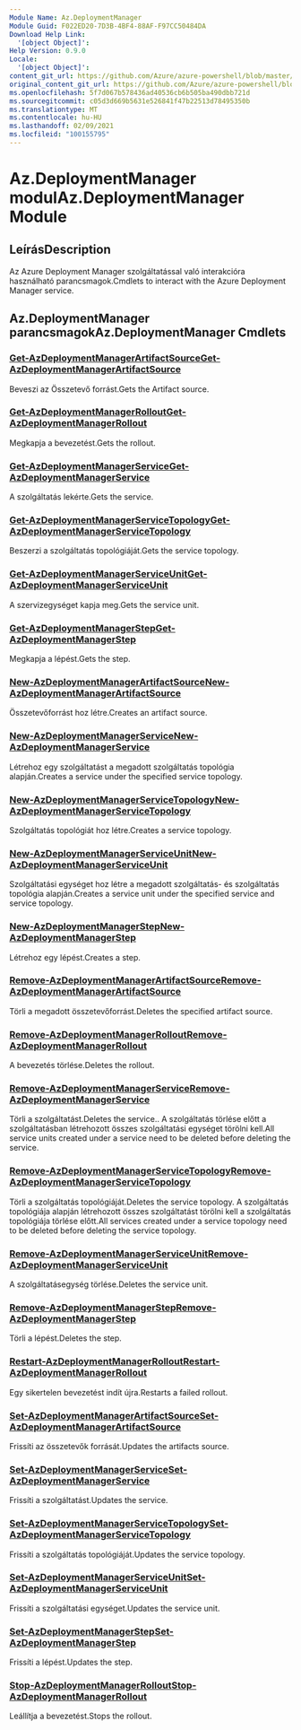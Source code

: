 ```yaml
---
Module Name: Az.DeploymentManager
Module Guid: F022ED20-7D3B-4BF4-88AF-F97CC50484DA
Download Help Link:
  '[object Object]': 
Help Version: 0.9.0
Locale:
  '[object Object]': 
content_git_url: https://github.com/Azure/azure-powershell/blob/master/src/DeploymentManager/DeploymentManager/help/Az.DeploymentManager.md
original_content_git_url: https://github.com/Azure/azure-powershell/blob/master/src/DeploymentManager/DeploymentManager/help/Az.DeploymentManager.md
ms.openlocfilehash: 5f7d067b578436ad40536cb6b505ba490dbb721d
ms.sourcegitcommit: c05d3d669b5631e526841f47b22513d78495350b
ms.translationtype: MT
ms.contentlocale: hu-HU
ms.lasthandoff: 02/09/2021
ms.locfileid: "100155795"
---
```

# <span data-ttu-id="beeaf-101">Az.DeploymentManager modul</span><span class="sxs-lookup"><span data-stu-id="beeaf-101">Az.DeploymentManager Module</span></span>
## <span data-ttu-id="beeaf-102">Leírás</span><span class="sxs-lookup"><span data-stu-id="beeaf-102">Description</span></span>
<span data-ttu-id="beeaf-103">Az Azure Deployment Manager szolgáltatással való interakcióra használható parancsmagok.</span><span class="sxs-lookup"><span data-stu-id="beeaf-103">Cmdlets to interact with the Azure Deployment Manager service.</span></span>

## <span data-ttu-id="beeaf-104">Az.DeploymentManager parancsmagok</span><span class="sxs-lookup"><span data-stu-id="beeaf-104">Az.DeploymentManager Cmdlets</span></span>
### [<span data-ttu-id="beeaf-105">Get-AzDeploymentManagerArtifactSource</span><span class="sxs-lookup"><span data-stu-id="beeaf-105">Get-AzDeploymentManagerArtifactSource</span></span>](Get-AzDeploymentManagerArtifactSource.md)
<span data-ttu-id="beeaf-106">Beveszi az Összetevő forrást.</span><span class="sxs-lookup"><span data-stu-id="beeaf-106">Gets the Artifact source.</span></span>

### [<span data-ttu-id="beeaf-107">Get-AzDeploymentManagerRollout</span><span class="sxs-lookup"><span data-stu-id="beeaf-107">Get-AzDeploymentManagerRollout</span></span>](Get-AzDeploymentManagerRollout.md)
<span data-ttu-id="beeaf-108">Megkapja a bevezetést.</span><span class="sxs-lookup"><span data-stu-id="beeaf-108">Gets the rollout.</span></span>

### [<span data-ttu-id="beeaf-109">Get-AzDeploymentManagerService</span><span class="sxs-lookup"><span data-stu-id="beeaf-109">Get-AzDeploymentManagerService</span></span>](Get-AzDeploymentManagerService.md)
<span data-ttu-id="beeaf-110">A szolgáltatás lekérte.</span><span class="sxs-lookup"><span data-stu-id="beeaf-110">Gets the service.</span></span>

### [<span data-ttu-id="beeaf-111">Get-AzDeploymentManagerServiceTopology</span><span class="sxs-lookup"><span data-stu-id="beeaf-111">Get-AzDeploymentManagerServiceTopology</span></span>](Get-AzDeploymentManagerServiceTopology.md)
<span data-ttu-id="beeaf-112">Beszerzi a szolgáltatás topológiáját.</span><span class="sxs-lookup"><span data-stu-id="beeaf-112">Gets the service topology.</span></span>

### [<span data-ttu-id="beeaf-113">Get-AzDeploymentManagerServiceUnit</span><span class="sxs-lookup"><span data-stu-id="beeaf-113">Get-AzDeploymentManagerServiceUnit</span></span>](Get-AzDeploymentManagerServiceUnit.md)
<span data-ttu-id="beeaf-114">A szervizegységet kapja meg.</span><span class="sxs-lookup"><span data-stu-id="beeaf-114">Gets the service unit.</span></span>

### [<span data-ttu-id="beeaf-115">Get-AzDeploymentManagerStep</span><span class="sxs-lookup"><span data-stu-id="beeaf-115">Get-AzDeploymentManagerStep</span></span>](Get-AzDeploymentManagerStep.md)
<span data-ttu-id="beeaf-116">Megkapja a lépést.</span><span class="sxs-lookup"><span data-stu-id="beeaf-116">Gets the step.</span></span>

### [<span data-ttu-id="beeaf-117">New-AzDeploymentManagerArtifactSource</span><span class="sxs-lookup"><span data-stu-id="beeaf-117">New-AzDeploymentManagerArtifactSource</span></span>](New-AzDeploymentManagerArtifactSource.md)
<span data-ttu-id="beeaf-118">Összetevőforrást hoz létre.</span><span class="sxs-lookup"><span data-stu-id="beeaf-118">Creates an artifact source.</span></span>

### [<span data-ttu-id="beeaf-119">New-AzDeploymentManagerService</span><span class="sxs-lookup"><span data-stu-id="beeaf-119">New-AzDeploymentManagerService</span></span>](New-AzDeploymentManagerService.md)
<span data-ttu-id="beeaf-120">Létrehoz egy szolgáltatást a megadott szolgáltatás topológia alapján.</span><span class="sxs-lookup"><span data-stu-id="beeaf-120">Creates a service under the specified service topology.</span></span>

### [<span data-ttu-id="beeaf-121">New-AzDeploymentManagerServiceTopology</span><span class="sxs-lookup"><span data-stu-id="beeaf-121">New-AzDeploymentManagerServiceTopology</span></span>](New-AzDeploymentManagerServiceTopology.md)
<span data-ttu-id="beeaf-122">Szolgáltatás topológiát hoz létre.</span><span class="sxs-lookup"><span data-stu-id="beeaf-122">Creates a service topology.</span></span>

### [<span data-ttu-id="beeaf-123">New-AzDeploymentManagerServiceUnit</span><span class="sxs-lookup"><span data-stu-id="beeaf-123">New-AzDeploymentManagerServiceUnit</span></span>](New-AzDeploymentManagerServiceUnit.md)
<span data-ttu-id="beeaf-124">Szolgáltatási egységet hoz létre a megadott szolgáltatás- és szolgáltatás topológia alapján.</span><span class="sxs-lookup"><span data-stu-id="beeaf-124">Creates a service unit under the specified service and service topology.</span></span>

### [<span data-ttu-id="beeaf-125">New-AzDeploymentManagerStep</span><span class="sxs-lookup"><span data-stu-id="beeaf-125">New-AzDeploymentManagerStep</span></span>](New-AzDeploymentManagerStep.md)
<span data-ttu-id="beeaf-126">Létrehoz egy lépést.</span><span class="sxs-lookup"><span data-stu-id="beeaf-126">Creates a step.</span></span>

### [<span data-ttu-id="beeaf-127">Remove-AzDeploymentManagerArtifactSource</span><span class="sxs-lookup"><span data-stu-id="beeaf-127">Remove-AzDeploymentManagerArtifactSource</span></span>](Remove-AzDeploymentManagerArtifactSource.md)
<span data-ttu-id="beeaf-128">Törli a megadott összetevőforrást.</span><span class="sxs-lookup"><span data-stu-id="beeaf-128">Deletes the specified artifact source.</span></span>

### [<span data-ttu-id="beeaf-129">Remove-AzDeploymentManagerRollout</span><span class="sxs-lookup"><span data-stu-id="beeaf-129">Remove-AzDeploymentManagerRollout</span></span>](Remove-AzDeploymentManagerRollout.md)
<span data-ttu-id="beeaf-130">A bevezetés törlése.</span><span class="sxs-lookup"><span data-stu-id="beeaf-130">Deletes the rollout.</span></span>

### [<span data-ttu-id="beeaf-131">Remove-AzDeploymentManagerService</span><span class="sxs-lookup"><span data-stu-id="beeaf-131">Remove-AzDeploymentManagerService</span></span>](Remove-AzDeploymentManagerService.md)
<span data-ttu-id="beeaf-132">Törli a szolgáltatást.</span><span class="sxs-lookup"><span data-stu-id="beeaf-132">Deletes the service..</span></span> <span data-ttu-id="beeaf-133">A szolgáltatás törlése előtt a szolgáltatásban létrehozott összes szolgáltatási egységet törölni kell.</span><span class="sxs-lookup"><span data-stu-id="beeaf-133">All service units created under a service need to be deleted before deleting the service.</span></span>

### [<span data-ttu-id="beeaf-134">Remove-AzDeploymentManagerServiceTopology</span><span class="sxs-lookup"><span data-stu-id="beeaf-134">Remove-AzDeploymentManagerServiceTopology</span></span>](Remove-AzDeploymentManagerServiceTopology.md)
<span data-ttu-id="beeaf-135">Törli a szolgáltatás topológiáját.</span><span class="sxs-lookup"><span data-stu-id="beeaf-135">Deletes the service topology.</span></span> <span data-ttu-id="beeaf-136">A szolgáltatás topológiája alapján létrehozott összes szolgáltatást törölni kell a szolgáltatás topológiája törlése előtt.</span><span class="sxs-lookup"><span data-stu-id="beeaf-136">All services created under a service topology need to be deleted before deleting the service topology.</span></span>

### [<span data-ttu-id="beeaf-137">Remove-AzDeploymentManagerServiceUnit</span><span class="sxs-lookup"><span data-stu-id="beeaf-137">Remove-AzDeploymentManagerServiceUnit</span></span>](Remove-AzDeploymentManagerServiceUnit.md)
<span data-ttu-id="beeaf-138">A szolgáltatásegység törlése.</span><span class="sxs-lookup"><span data-stu-id="beeaf-138">Deletes the service unit.</span></span>

### [<span data-ttu-id="beeaf-139">Remove-AzDeploymentManagerStep</span><span class="sxs-lookup"><span data-stu-id="beeaf-139">Remove-AzDeploymentManagerStep</span></span>](Remove-AzDeploymentManagerStep.md)
<span data-ttu-id="beeaf-140">Törli a lépést.</span><span class="sxs-lookup"><span data-stu-id="beeaf-140">Deletes the step.</span></span>

### [<span data-ttu-id="beeaf-141">Restart-AzDeploymentManagerRollout</span><span class="sxs-lookup"><span data-stu-id="beeaf-141">Restart-AzDeploymentManagerRollout</span></span>](Restart-AzDeploymentManagerRollout.md)
<span data-ttu-id="beeaf-142">Egy sikertelen bevezetést indít újra.</span><span class="sxs-lookup"><span data-stu-id="beeaf-142">Restarts a failed rollout.</span></span>

### [<span data-ttu-id="beeaf-143">Set-AzDeploymentManagerArtifactSource</span><span class="sxs-lookup"><span data-stu-id="beeaf-143">Set-AzDeploymentManagerArtifactSource</span></span>](Set-AzDeploymentManagerArtifactSource.md)
<span data-ttu-id="beeaf-144">Frissíti az összetevők forrását.</span><span class="sxs-lookup"><span data-stu-id="beeaf-144">Updates the artifacts source.</span></span>

### [<span data-ttu-id="beeaf-145">Set-AzDeploymentManagerService</span><span class="sxs-lookup"><span data-stu-id="beeaf-145">Set-AzDeploymentManagerService</span></span>](Set-AzDeploymentManagerService.md)
<span data-ttu-id="beeaf-146">Frissíti a szolgáltatást.</span><span class="sxs-lookup"><span data-stu-id="beeaf-146">Updates the service.</span></span>

### [<span data-ttu-id="beeaf-147">Set-AzDeploymentManagerServiceTopology</span><span class="sxs-lookup"><span data-stu-id="beeaf-147">Set-AzDeploymentManagerServiceTopology</span></span>](Set-AzDeploymentManagerServiceTopology.md)
<span data-ttu-id="beeaf-148">Frissíti a szolgáltatás topológiáját.</span><span class="sxs-lookup"><span data-stu-id="beeaf-148">Updates the service topology.</span></span>

### [<span data-ttu-id="beeaf-149">Set-AzDeploymentManagerServiceUnit</span><span class="sxs-lookup"><span data-stu-id="beeaf-149">Set-AzDeploymentManagerServiceUnit</span></span>](Set-AzDeploymentManagerServiceUnit.md)
<span data-ttu-id="beeaf-150">Frissíti a szolgáltatási egységet.</span><span class="sxs-lookup"><span data-stu-id="beeaf-150">Updates the service unit.</span></span>

### [<span data-ttu-id="beeaf-151">Set-AzDeploymentManagerStep</span><span class="sxs-lookup"><span data-stu-id="beeaf-151">Set-AzDeploymentManagerStep</span></span>](Set-AzDeploymentManagerStep.md)
<span data-ttu-id="beeaf-152">Frissíti a lépést.</span><span class="sxs-lookup"><span data-stu-id="beeaf-152">Updates the step.</span></span>

### [<span data-ttu-id="beeaf-153">Stop-AzDeploymentManagerRollout</span><span class="sxs-lookup"><span data-stu-id="beeaf-153">Stop-AzDeploymentManagerRollout</span></span>](Stop-AzDeploymentManagerRollout.md)
<span data-ttu-id="beeaf-154">Leállítja a bevezetést.</span><span class="sxs-lookup"><span data-stu-id="beeaf-154">Stops the rollout.</span></span>


